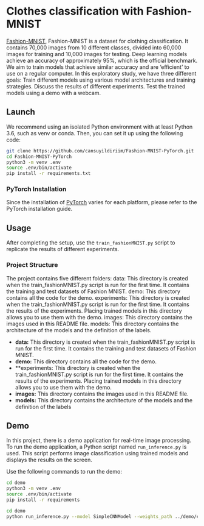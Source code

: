 # Clothes classification with Fashion-MNIST

[Fashion-MNIST](https://github.com/cansuyildiim/fashion-mnist), Fashion-MNIST is a dataset for clothing classification. It contains 70,000 images from 10 different classes, divided into 60,000 images for training and 10,000 images for testing. Deep learning models achieve an accuracy of approximately 95%, which is the official benchmark. We aim to train models that achieve similar accuracy and are ‘efficient’ to use on a regular computer.
In this exploratory study, we have three different goals:
Train different models using various model architectures and training strategies.
Discuss the results of different experiments.
Test the trained models using a demo with a webcam.

## Launch

We recommend using an isolated Python environment with at least Python 3.6, such as venv or conda. Then, you can set it up using the following code:

```bash
git clone https://github.com/cansuyildiriim/Fashion-MNIST-PyTorch.git
cd Fashion-MNIST-PyTorch
python3 -m venv .env
source .env/bin/activate
pip install -r requirements.txt
```

### PyTorch Installation

Since the installation of [PyTorch](https://pytorch.org/get-started/locally/) varies for each platform, please refer to the PyTorch installation guide.

## Usage

After completing the setup, use the `train_fashionMNIST.py` script to replicate the results of different experiments.

### Project Structure

The project contains five different folders:
data: This directory is created when the train_fashionMNIST.py script is run for the first time. It contains the training and test datasets of Fashion MNIST.
demo: This directory contains all the code for the demo.
experiments: This directory is created when the train_fashionMNIST.py script is run for the first time. It contains the results of the experiments. Placing trained models in this directory allows you to use them with the demo.
images: This directory contains the images used in this README file.
models: This directory contains the architecture of the models and the definition of the labels.

- **data:** This directory is created when the train_fashionMNIST.py script is run for the first time. It contains the training and test datasets of Fashion MNIST.
- **demo:** This directory contains all the code for the demo.
- **experiments: This directory is created when the train_fashionMNIST.py script is run for the first time. It contains the results of the experiments. Placing trained models in this directory allows you to use them with the demo.
- **images:** This directory contains the images used in this README file.
- **models:** This directory contains the architecture of the models and the definition of the labels

## Demo

In this project, there is a demo application for real-time image processing. To run the demo application, a Python script named `run_inference.py` is used. This script performs image classification using trained models and displays the results on the screen.

Use the following commands to run the demo:

```bash
cd demo
python3 -m venv .env
source .env/bin/activate
pip install -r requirements
```

```bash
cd demo
python run_inference.py --model SimpleCNNModel --weights_path ../demo/experiments/01_SimpleCNNModel/model_best.pth.tar --display_input --display_fps --device 0
```
